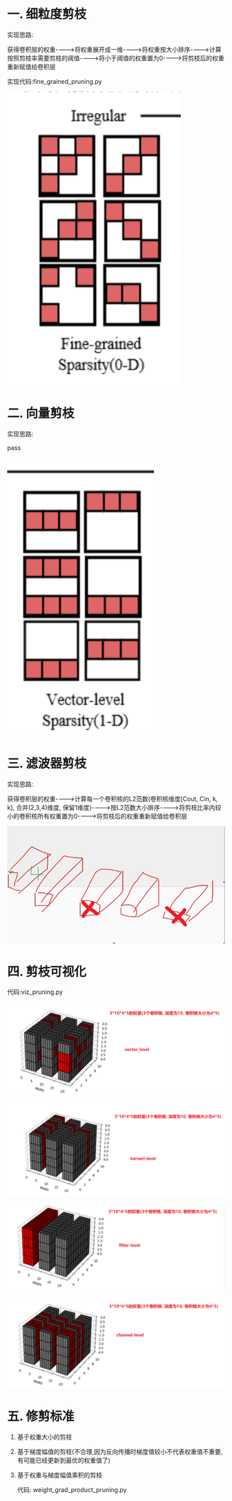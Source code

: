 # 一. 细粒度剪枝

实现思路:

获得卷积层的权重---->将权重展开成一维---->将权重按大小排序---->计算按照剪枝率需要剪枝的阈值---->将小于阈值的权重置为0---->将剪枝后的权重重新赋值给卷积层

实现代码:fine_grained_pruning.py

![](assets/fine_grained.png)

# 二. 向量剪枝

实现思路:

pass

![](assets/vector.png)

# 三. 滤波器剪枝 

实现思路:

获得卷积层的权重---->计算每一个卷积核的L2范数(卷积核维度[Cout, Cin, k, k], 合并(2,3,4)维度, 保留1维度)---->按L2范数大小排序---->将剪枝比率内较小的卷积核所有权重置为0---->将剪枝后的权重重新赋值给卷积层

![](assets/kernel.png)

# 四. 剪枝可视化

代码:viz_pruning.py

![](assets/vis_vector_level.png)

![](assets/vis_kernel_level.png)

![](assets/vis_filter-level.png)

![](assets/vis_channel-level.png)

# 五. 修剪标准

1. 基于权重大小的剪枝

2. 基于梯度幅值的剪枝(不合理,因为反向传播时梯度值较小不代表权重值不重要,有可能已经更新到最优的权重值了)

3. 基于权重与梯度幅值乘积的剪枝

   代码: weight_grad_product_pruning.py


